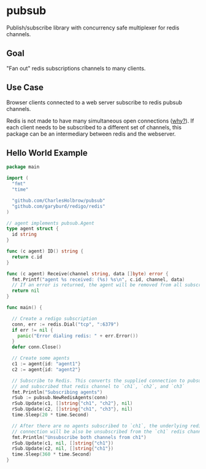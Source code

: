 # pubsub

Publish/subscribe library with concurrency safe multiplexer for redis channels.

## Goal

"Fan out" redis subscriptions channels to many clients.

## Use Case

Browser clients connected to a web server subscribe to redis pubsub channels.

Redis is not made to have many simultaneous open connections ([why?](http://tech.trivago.com/2017/01/25/learn-redis-the-hard-way-in-production/)). If each client needs to be subscribed to a different set of channels, this package can be an intermediary between redis and the webserver.

## Hello World Example

```go
package main

import (
  "fmt"
  "time"

  "github.com/CharlesHolbrow/pubsub"
  "github.com/garyburd/redigo/redis"
)

// agent implements pubsub.Agent
type agent struct {
  id string
}

func (c agent) ID() string {
  return c.id
}

func (c agent) Receive(channel string, data []byte) error {
  fmt.Printf("agent %s received: (%s) %s\n", c.id, channel, data)
  // If an error is returned, the agent will be removed from all subscriptions.
  return nil
}

func main() {

  // Create a redigo subscription
  conn, err := redis.Dial("tcp", ":6379")
  if err != nil {
    panic("Error dialing redis: " + err.Error())
  }
  defer conn.Close()

  // Create some agents
  c1 := agent{id: "agent1"}
  c2 := agent{id: "agent2"}

  // Subscribe to Redis. This converts the supplied connection to pubsub mode,
  // and subscribed that redis channel to `ch1`, `ch2`, and `ch3`
  fmt.Println("Subscribing agents")
  rSub := pubsub.NewRedisAgents(conn)
  rSub.Update(c1, []string{"ch1", "ch2"}, nil)
  rSub.Update(c2, []string{"ch1", "ch3"}, nil)
  time.Sleep(20 * time.Second)

  // After there are no agents subscribed to `ch1`, the underlying redis
  // connection will be also be unsubscribed from the `ch1` redis channel.
  fmt.Println("Unsubscribe both channels from ch1")
  rSub.Update(c1, nil, []string{"ch1"})
  rSub.Update(c2, nil, []string{"ch1"})
  time.Sleep(360 * time.Second)
}
```
